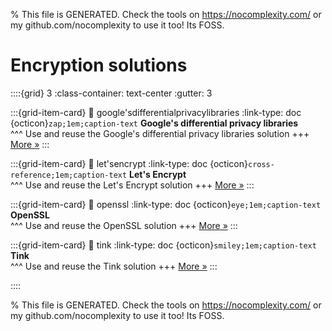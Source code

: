 
% This file is GENERATED. Check the tools on https://nocomplexity.com/ or my github.com/nocomplexity to use it too! Its FOSS. 

# Encryption solutions 
::::{grid} 3
:class-container: text-center
:gutter: 3 

:::{grid-item-card}
:link: google'sdifferentialprivacylibraries
:link-type: doc
{octicon}`zap;1em;caption-text` **Google's differential privacy libraries**        
^^^
Use and reuse the Google's differential privacy libraries solution
+++
[More »](google'sdifferentialprivacylibraries)
:::

:::{grid-item-card}
:link: let'sencrypt
:link-type: doc
{octicon}`cross-reference;1em;caption-text` **Let's Encrypt**        
^^^
Use and reuse the Let's Encrypt solution
+++
[More »](let'sencrypt)
:::

:::{grid-item-card}
:link: openssl
:link-type: doc
{octicon}`eye;1em;caption-text` **OpenSSL**        
^^^
Use and reuse the OpenSSL solution
+++
[More »](openssl)
:::

:::{grid-item-card}
:link: tink
:link-type: doc
{octicon}`smiley;1em;caption-text` **Tink**        
^^^
Use and reuse the Tink solution
+++
[More »](tink)
:::

::::


% This file is GENERATED. Check the tools on https://nocomplexity.com/ or my github.com/nocomplexity to use it too! Its FOSS. 

